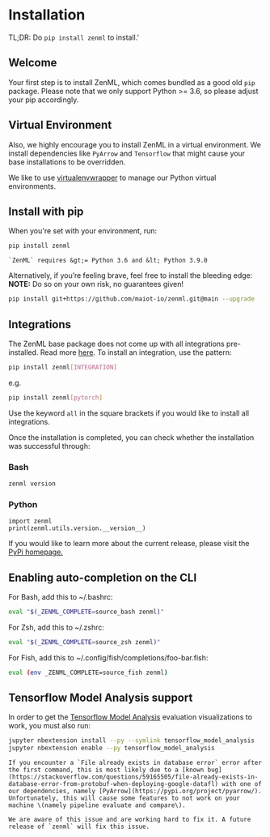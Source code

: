 # Installation

TL;DR: Do `pip install zenml` to install.'

## Welcome

Your first step is to install ZenML, which comes bundled as a good old `pip` package. Please note that we only support Python &gt;= 3.6, so please adjust your pip accordingly.

## Virtual Environment

Also, we highly encourage you to install ZenML in a virtual environment. We install dependencies like `PyArrow` and `Tensorflow` that might cause your base installations to be overridden.

We like to use [virtualenvwrapper](https://virtualenvwrapper.readthedocs.io/en/latest/) to manage our Python virtual environments.

## Install with pip

When you're set with your environment, run:

```bash
pip install zenml
```

```text
`ZenML` requires &gt;= Python 3.6 and &lt; Python 3.9.0
```

Alternatively, if you’re feeling brave, feel free to install the bleeding edge: **NOTE:** Do so on your own risk, no guarantees given!

```bash
pip install git+https://github.com/maiot-io/zenml.git@main --upgrade
```

## Integrations

The ZenML base package does not come up with all integrations pre-installed. Read more [here](../benefits/integrations.md). To install an integration, use the pattern:

```bash
pip install zenml[INTEGRATION]
```

e.g.

```bash
pip install zenml[pytorch]
```

Use the keyword `all` in the square brackets if you would like to install all integrations.

Once the installation is completed, you can check whether the installation was successful through:

### Bash

```bash
zenml version
```

### Python

```text
import zenml
print(zenml.utils.version.__version__)
```

If you would like to learn more about the current release, please visit the [PyPi homepage.](https://pypi.org/project/zenml)

## Enabling auto-completion on the CLI

For Bash, add this to ~/.bashrc:

```bash
eval "$(_ZENML_COMPLETE=source_bash zenml)"
```

For Zsh, add this to ~/.zshrc:

```bash
eval "$(_ZENML_COMPLETE=source_zsh zenml)"
```

For Fish, add this to ~/.config/fish/completions/foo-bar.fish:

```bash
eval (env _ZENML_COMPLETE=source_fish zenml)
```

## Tensorflow Model Analysis support

In order to get the [Tensorflow Model Analysis](https://github.com/tensorflow/model-analysis) evaluation visualizations to work, you must also run:

```bash
jupyter nbextension install --py --symlink tensorflow_model_analysis
jupyter nbextension enable --py tensorflow_model_analysis
```

```text
If you encounter a `File already exists in database error` error after the first command, this is most likely due to a [known bug](https://stackoverflow.com/questions/59165505/file-already-exists-in-database-error-from-protobuf-when-deploying-google-datafl) with one of our dependencies, namely [PyArrow](https://pypi.org/project/pyarrow/). Unfortunately, this will cause some features to not work on your machine \(namely pipeline evaluate and compare\).

We are aware of this issue and are working hard to fix it. A future release of `zenml` will fix this issue.
```

